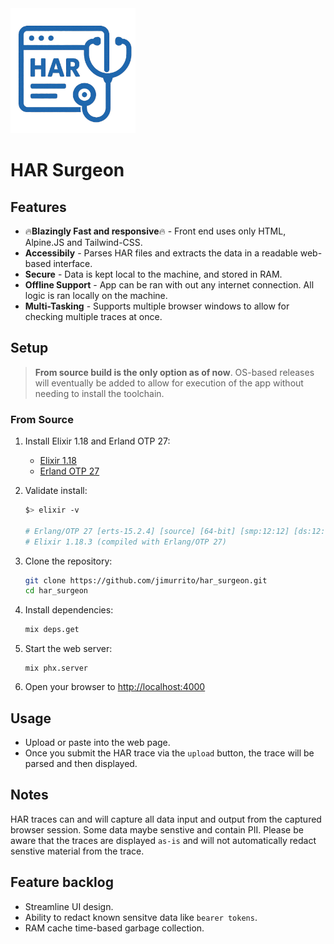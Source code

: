 <img src="priv\static\images\har_surgeon_logo_op.png" style="height:200px; width:auto;">

# HAR Surgeon

## Features

- 🔥**Blazingly Fast and responsive**🔥 - Front end uses only HTML, Alpine.JS and Tailwind-CSS.
- **Accessibily** - Parses HAR files and extracts the data in a readable web-based interface.
- **Secure** - Data is kept local to the machine, and stored in RAM.
- **Offline Support** - App can be ran with out any internet connection. All logic is ran locally on the machine.
- **Multi-Tasking** - Supports multiple browser windows to allow for checking multiple traces at once.

## Setup

> **From source build is the only option as of now**. OS-based releases will eventually be added to allow for execution of the app without needing to install the toolchain.

### From Source

1. Install Elixir 1.18 and Erland OTP 27:

    - [Elixir 1.18](https://elixir-lang.org/install.html)
    - [Erland OTP 27](https://www.erlang.org/downloads/27)

2. Validate install:
    ```bash
    $> elixir -v

    # Erlang/OTP 27 [erts-15.2.4] [source] [64-bit] [smp:12:12] [ds:12:12:10] [async-threads:1] [jit:ns]
    # Elixir 1.18.3 (compiled with Erlang/OTP 27)
    ```

3. Clone the repository:
    ```bash
    git clone https://github.com/jimurrito/har_surgeon.git
    cd har_surgeon
    ```

4. Install dependencies:
    ``` bash
    mix deps.get
    ```

5. Start the web server:
   ```
   mix phx.server
   ```

6. Open your browser to [http://localhost:4000](http://localhost:4000)

## Usage

- Upload or paste into the web page.
- Once you submit the HAR trace via the `upload` button, the trace will be parsed and then displayed.


## Notes
HAR traces can and will capture all data input and output from the captured browser session. Some data maybe senstive and contain PII. Please be aware that the traces are displayed `as-is` and will not automatically redact senstive material from the trace.


## Feature backlog
- Streamline UI design.
- Ability to redact known sensitve data like `bearer tokens`.
- RAM cache time-based garbage collection.